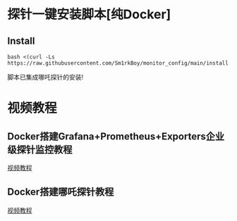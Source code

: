 # 探针一键安装脚本[纯Docker]
## Install
```
bash <(curl -Ls https://raw.githubusercontent.com/Sm1rkBoy/monitor_config/main/install.sh)
```
脚本已集成哪吒探针的安装!

# 视频教程
## Docker搭建Grafana+Prometheus+Exporters企业级探针监控教程
[视频教程](https://www.youtube.com/watch?v=9QSw0G4jPqY)

## Docker搭建哪吒探针教程
[视频教程](https://www.youtube.com/watch?v=20MFvJoro2k)
